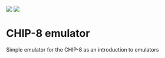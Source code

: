 ![](https://github.com/martenmh/cpp-project-template/workflows/CMakeCPP/badge.svg)
![](https://img.shields.io/badge/Made%20with-C%2B%2B-%23639AD2)

# CHIP-8 emulator

Simple emulator for the CHIP-8 as an introduction to emulators